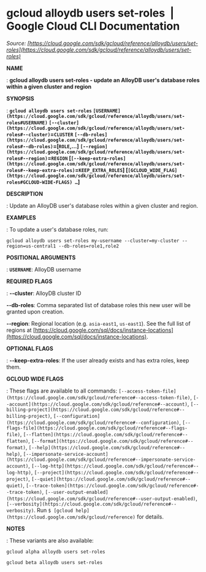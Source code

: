 # gcloud alloydb users set-roles  |  Google Cloud CLI Documentation

*Source: [https://cloud.google.com/sdk/gcloud/reference/alloydb/users/set-roles](https://cloud.google.com/sdk/gcloud/reference/alloydb/users/set-roles)*

**NAME**

: **gcloud alloydb users set-roles - update an AlloyDB user's database roles within a given cluster and region**

**SYNOPSIS**

: **`gcloud alloydb users set-roles` `[USERNAME](https://cloud.google.com/sdk/gcloud/reference/alloydb/users/set-roles#USERNAME)` `[--cluster](https://cloud.google.com/sdk/gcloud/reference/alloydb/users/set-roles#--cluster)`=`CLUSTER` `[--db-roles](https://cloud.google.com/sdk/gcloud/reference/alloydb/users/set-roles#--db-roles)`=[`ROLE`,…] `[--region](https://cloud.google.com/sdk/gcloud/reference/alloydb/users/set-roles#--region)`=`REGION` [`[--keep-extra-roles](https://cloud.google.com/sdk/gcloud/reference/alloydb/users/set-roles#--keep-extra-roles)`=`KEEP_EXTRA_ROLES`] [`[GCLOUD_WIDE_FLAG](https://cloud.google.com/sdk/gcloud/reference/alloydb/users/set-roles#GCLOUD-WIDE-FLAGS) …`]**

**DESCRIPTION**

: Update an AlloyDB user's database roles within a given cluster and region.

**EXAMPLES**

: To update a user's database roles, run:

```
gcloud alloydb users set-roles my-username --cluster=my-cluster --region=us-central1 --db-roles=role1,role2
```

**POSITIONAL ARGUMENTS**

: **`USERNAME`**:
AlloyDB username

**REQUIRED FLAGS**

: **--cluster**:
AlloyDB cluster ID

**--db-roles**:
Comma separated list of database roles this new user will be granted upon
creation.

**--region**:
Regional location (e.g. `asia-east1`, `us-east1`). See the
full list of regions at [https://cloud.google.com/sql/docs/instance-locations](https://cloud.google.com/sql/docs/instance-locations).

**OPTIONAL FLAGS**

: **--keep-extra-roles**:
If the user already exists and has extra roles, keep them.

**GCLOUD WIDE FLAGS**

: These flags are available to all commands: `[--access-token-file](https://cloud.google.com/sdk/gcloud/reference#--access-token-file)`,
`[--account](https://cloud.google.com/sdk/gcloud/reference#--account)`, `[--billing-project](https://cloud.google.com/sdk/gcloud/reference#--billing-project)`,
`[--configuration](https://cloud.google.com/sdk/gcloud/reference#--configuration)`,
`[--flags-file](https://cloud.google.com/sdk/gcloud/reference#--flags-file)`,
`[--flatten](https://cloud.google.com/sdk/gcloud/reference#--flatten)`, `[--format](https://cloud.google.com/sdk/gcloud/reference#--format)`, `[--help](https://cloud.google.com/sdk/gcloud/reference#--help)`, `[--impersonate-service-account](https://cloud.google.com/sdk/gcloud/reference#--impersonate-service-account)`,
`[--log-http](https://cloud.google.com/sdk/gcloud/reference#--log-http)`,
`[--project](https://cloud.google.com/sdk/gcloud/reference#--project)`, `[--quiet](https://cloud.google.com/sdk/gcloud/reference#--quiet)`, `[--trace-token](https://cloud.google.com/sdk/gcloud/reference#--trace-token)`, `[--user-output-enabled](https://cloud.google.com/sdk/gcloud/reference#--user-output-enabled)`,
`[--verbosity](https://cloud.google.com/sdk/gcloud/reference#--verbosity)`.
Run `$ [gcloud help](https://cloud.google.com/sdk/gcloud/reference)` for details.

**NOTES**

: These variants are also available:

```
gcloud alpha alloydb users set-roles
```

```
gcloud beta alloydb users set-roles
```